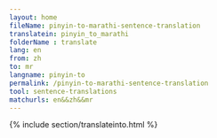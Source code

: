 ```yaml
---
layout: home
fileName: pinyin-to-marathi-sentence-translation
translatein: pinyin_to_marathi
folderName : translate
lang: en
from: zh
to: mr
langname: pinyin-to
permalink: /pinyin-to-marathi-sentence-translation
tool: sentence-translations
matchurls: en&&zh&&mr
---
```

{% include section/translateinto.html %}
